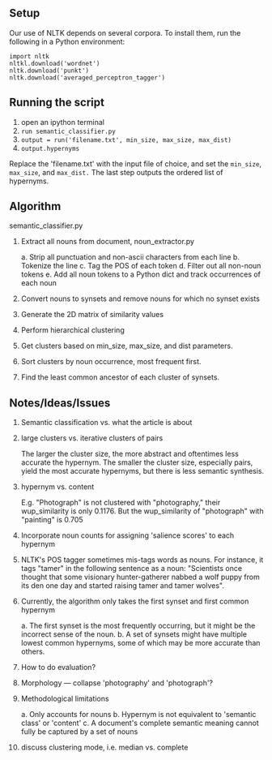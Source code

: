 ## Setup

Our use of NLTK depends on several corpora.
To install them, run the following in a Python environment:

```
import nltk
nltkl.download('wordnet')
nltk.download('punkt')
nltk.download('averaged_perceptron_tagger')
```

## Running the script

1. open an ipython terminal
2. `run semantic_classifier.py`
3. `output = run('filename.txt', min_size, max_size, max_dist)`
4. `output.hypernyms`

Replace the 'filename.txt' with the input file of choice, and set the `min_size`,
`max_size`, and `max_dist.` The last step outputs the ordered list of hypernyms.

## Algorithm

semantic_classifier.py

1. Extract all nouns from document, noun_extractor.py

    a. Strip all punctuation and non-ascii characters from each line
    b. Tokenize the line
    c. Tag the POS of each token
    d. Filter out all non-noun tokens
    e. Add all noun tokens to a Python dict and track occurrences of each noun

2. Convert nouns to synsets and remove nouns for which no synset exists

3. Generate the 2D matrix of similarity values

4. Perform hierarchical clustering

5. Get clusters based on min_size, max_size, and dist parameters.

6. Sort clusters by noun occurrence, most frequent first.

7. Find the least common ancestor of each cluster of synsets.


## Notes/Ideas/Issues

1. Semantic classification vs. what the article is about

2. large clusters vs. iterative clusters of pairs

    The larger the cluster size, the more abstract and oftentimes less accurate
    the hypernym. The smaller the cluster size, especially pairs, yield the
    most accurate hypernyms, but there is less semantic synthesis.

3. hypernym vs. content

    E.g. "Photograph" is not clustered with "photography," their wup_similarity
    is only 0.1176. But the wup_similarity of "photograph" with "painting" is
    0.705

4. Incorporate noun counts for assigning 'salience scores' to each hypernym

5. NLTK's POS tagger sometimes mis-tags words as nouns. For instance, it tags "tamer"
in the following sentence as a noun: "Scientists once thought that some visionary hunter-gatherer nabbed a wolf puppy from its den one day and started raising tamer and tamer wolves".

6. Currently, the algorithm only takes the first synset and first common hypernym

    a. The first synset is the most frequently occurring, but it might be the
    incorrect sense of the noun.
    b. A set of synsets might have multiple lowest common hypernyms, some of which
    may be more accurate than others.

7. How to do evaluation?

8. Morphology — collapse 'photography' and 'photograph'?

9. Methodological limitations

    a. Only accounts for nouns
    b. Hypernym is not equivalent to 'semantic class' or 'content'
    c. A document's complete semantic meaning cannot fully be captured by a set
    of nouns

10. discuss clustering mode, i.e. median vs. complete